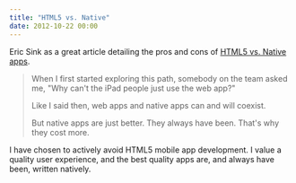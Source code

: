 ```yaml
---
title: "HTML5 vs. Native"
date: 2012-10-22 00:00
---
```


Eric Sink as a great article detailing the pros and cons of [HTML5 vs. Native apps](http://www.ericsink.com/entries/html5_vs_native_apps.html).

> When I first started exploring this path, somebody on the team asked me, "Why can't the iPad people just use the web app?"
> 
> Like I said then, web apps and native apps can and will coexist.
> 
> But native apps are just better. They always have been. That's why they cost more.

I have chosen to actively avoid HTML5 mobile app development. I value a quality user experience, and the best quality apps are, and always have been, written natively.

<!-- more -->
